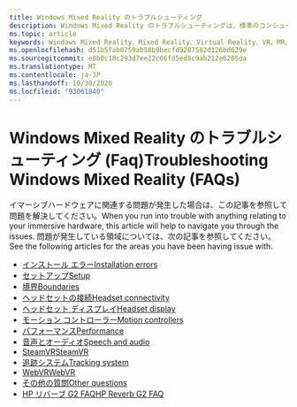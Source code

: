 ```yaml
---
title: Windows Mixed Reality のトラブルシューティング
description: Windows Mixed Reality のトラブルシューティングは、標準のコンシューマーサポートドキュメントを超えています。
ms.topic: article
keywords: Windows Mixed Reality、Mixed Reality、Virtual Reality、VR、MR、トラブルシューティング、エラー、ヘルプ、サポート
ms.openlocfilehash: d51b5fab0759ab58b9becfd9287582d126bd629e
ms.sourcegitcommit: e8b0c18c293d7ee22c06fd5ed8c9ab212e6205da
ms.translationtype: MT
ms.contentlocale: ja-JP
ms.lasthandoff: 10/30/2020
ms.locfileid: "93061840"
---
```

# <a name="troubleshooting-windows-mixed-reality-faqs"></a><span data-ttu-id="cd9a8-104">Windows Mixed Reality のトラブルシューティング (Faq)</span><span class="sxs-lookup"><span data-stu-id="cd9a8-104">Troubleshooting Windows Mixed Reality (FAQs)</span></span>

<span data-ttu-id="cd9a8-105">イマーシブハードウェアに関連する問題が発生した場合は、この記事を参照して問題を解決してください。</span><span class="sxs-lookup"><span data-stu-id="cd9a8-105">When you run into trouble with anything relating to your immersive hardware, this article will help to navigate you through the issues.</span></span>
<span data-ttu-id="cd9a8-106">問題が発生している領域については、次の記事を参照してください。</span><span class="sxs-lookup"><span data-stu-id="cd9a8-106">See the following articles for the areas you have been having issue with.</span></span>

- [<span data-ttu-id="cd9a8-107">インストール エラー</span><span class="sxs-lookup"><span data-stu-id="cd9a8-107">Installation errors</span></span>](installation_errors.md)
- [<span data-ttu-id="cd9a8-108">セットアップ</span><span class="sxs-lookup"><span data-stu-id="cd9a8-108">Setup</span></span>](set-up-questions.md)
- [<span data-ttu-id="cd9a8-109">境界</span><span class="sxs-lookup"><span data-stu-id="cd9a8-109">Boundaries</span></span>](boundary-questions.md)
- [<span data-ttu-id="cd9a8-110">ヘッドセットの接続</span><span class="sxs-lookup"><span data-stu-id="cd9a8-110">Headset connectivity</span></span>](headset-connectivity.md)
- [<span data-ttu-id="cd9a8-111">ヘッドセット ディスプレイ</span><span class="sxs-lookup"><span data-stu-id="cd9a8-111">Headset display</span></span>](headset-display.md)
- [<span data-ttu-id="cd9a8-112">モーション コントローラー</span><span class="sxs-lookup"><span data-stu-id="cd9a8-112">Motion controllers</span></span>](motion-controller-problems.md)
- [<span data-ttu-id="cd9a8-113">パフォーマンス</span><span class="sxs-lookup"><span data-stu-id="cd9a8-113">Performance</span></span>](performance-questions.md)
- [<span data-ttu-id="cd9a8-114">音声とオーディオ</span><span class="sxs-lookup"><span data-stu-id="cd9a8-114">Speech and audio</span></span>](speech-and-audio.md)
- [<span data-ttu-id="cd9a8-115">SteamVR</span><span class="sxs-lookup"><span data-stu-id="cd9a8-115">SteamVR</span></span>](steamvr-questions.md)
- [<span data-ttu-id="cd9a8-116">追跡システム</span><span class="sxs-lookup"><span data-stu-id="cd9a8-116">Tracking system</span></span>](tracking.md)
- [<span data-ttu-id="cd9a8-117">WebVR</span><span class="sxs-lookup"><span data-stu-id="cd9a8-117">WebVR</span></span>](webvr-questions.md)
- [<span data-ttu-id="cd9a8-118">その他の質問</span><span class="sxs-lookup"><span data-stu-id="cd9a8-118">Other questions</span></span>](other-questions.md)
- [<span data-ttu-id="cd9a8-119">HP リバーブ G2 FAQ</span><span class="sxs-lookup"><span data-stu-id="cd9a8-119">HP Reverb G2 FAQ</span></span>](reverbG2-faq.md)